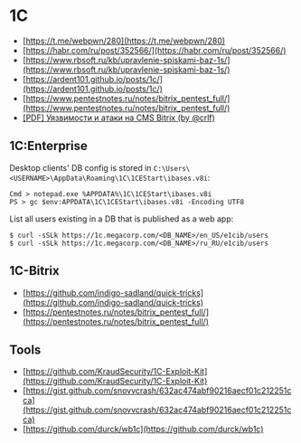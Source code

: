# 1C

- [https://t.me/webpwn/280](https://t.me/webpwn/280)
- [https://habr.com/ru/post/352566/](https://habr.com/ru/post/352566/)
- [https://www.rbsoft.ru/kb/upravlenie-spiskami-baz-1s/](https://www.rbsoft.ru/kb/upravlenie-spiskami-baz-1s/)
- [https://ardent101.github.io/posts/1c/](https://ardent101.github.io/posts/1c/)
- [https://www.pentestnotes.ru/notes/bitrix_pentest_full/](https://www.pentestnotes.ru/notes/bitrix_pentest_full/)
- [[PDF] Уязвимости и атаки на CMS Bitrix (by @crlf)](https://github.com/cr1f/writeups/blob/main/attacking_bitrix.pdf)




## 1C:Enterprise

Desktop clients' DB config is stored in `C:\Users\<USERNAME>\AppData\Roaming\1C\1CEStart\ibases.v8i`:

```
Cmd > notepad.exe %APPDATA%\1C\1CEStart\ibases.v8i
PS > gc $env:APPDATA\1C\1CEStart\ibases.v8i -Encoding UTF8
```

List all users existing in a DB that is published as a web app:

```
$ curl -sSLk https://1c.megacorp.com/<DB_NAME>/en_US/e1cib/users
$ curl -sSLk https://1c.megacorp.com/<DB_NAME>/ru_RU/e1cib/users
```




## 1C-Bitrix

- [https://github.com/indigo-sadland/quick-tricks](https://github.com/indigo-sadland/quick-tricks)
- [https://pentestnotes.ru/notes/bitrix_pentest_full/](https://pentestnotes.ru/notes/bitrix_pentest_full/)




## Tools

- [https://github.com/KraudSecurity/1C-Exploit-Kit](https://github.com/KraudSecurity/1C-Exploit-Kit)
- [https://gist.github.com/snovvcrash/632ac474abf90216aecf01c212251cca](https://gist.github.com/snovvcrash/632ac474abf90216aecf01c212251cca)
- [https://github.com/durck/wb1c](https://github.com/durck/wb1c)
